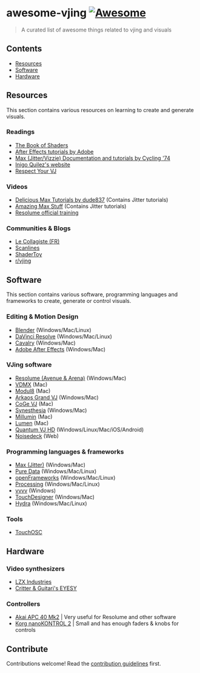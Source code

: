 # awesome-vjing [![Awesome](https://awesome.re/badge.svg)](https://awesome.re)

> A curated list of awesome things related to vjing and visuals


## Contents

- [Resources](#resources)
- [Software](#software)
- [Hardware](#hardware)

## Resources

This section contains various resources on learning to create and generate visuals.

### Readings
- [The Book of Shaders](https://thebookofshaders.com/)
- [After Effects tutorials by Adobe](https://helpx.adobe.com/after-effects/tutorials.html)
- [Max (Jitter/Vizzie) Documentation and tutorials by Cycling '74](https://docs.cycling74.com/max8/tutorials/jitindex)
- [Inigo Quilez's website](https://iquilezles.org/)
- [Respect Your VJ](http://www.mediateletipos.net/archives/8762)

### Videos
- [Delicious Max Tutorials by dude837](https://www.youtube.com/watch?v=5RYy8Cvgkqk&list=PLD45EDA6F67827497) (Contains Jitter tutorials)
- [Amazing Max Stuff](https://www.youtube.com/c/AmazingMaxStuff) (Contains Jitter tutorials)
- [Resolume official training](https://resolume.com/training)

### Communities & Blogs
- [Le Collagiste (FR)](https://blog.lecollagiste.com/)
- [Scanlines](https://scanlines.xyz/)
- [ShaderToy](https://www.shadertoy.com/)
- [r/vjing](https://www.reddit.com/r/vjing/)


## Software

This section contains various software, programming languages and frameworks to create, generate or control visuals.

### Editing & Motion Design

- [Blender](https://www.blender.org/) (Windows/Mac/Linux)
- [DaVinci Resolve](https://www.blackmagicdesign.com/products/davinciresolve/) (Windows/Mac/Linux)
- [Cavalry](https://cavalry.scenegroup.co/) (Windows/Mac)
- [Adobe After Effects](https://www.adobe.com/products/aftereffects.html) (Windows/Mac)

### VJing software
- [Resolume (Avenue & Arena)](https://resolume.com/) (Windows/Mac)
- [VDMX](https://vidvox.net/) (Mac)
- [Modul8](http://www.garagecube.com/modul8/) (Mac)
- [Arkaos Grand VJ](https://www.arkaos.com/) (Windows/Mac)
- [CoGe VJ](https://imimot.com/cogevj/) (Mac)
- [Synesthesia](https://synesthesia.live/) (Windows/Mac)
- [Millumin](https://www.millumin.com/v3/) (Mac)
- [Lumen](https://lumen-app.com/) (Mac)
- [Quantum VJ HD](https://www.warmplace.ru/soft/qvjhd/) (Windows/Linux/Mac/iOS/Android)
- [Noisedeck](https://noisedeck.app/) (Web)

### Programming languages & frameworks

- [Max (Jitter)](https://cycling74.com/products/max) (Windows/Mac)
- [Pure Data](https://puredata.info/) (Windows/Mac/Linux)
- [openFrameworks](https://openframeworks.cc/) (Windows/Mac/Linux)
- [Processing](https://processing.org/) (Windows/Mac/Linux)
- [vvvv](https://vvvv.org/) (Windows)
- [TouchDesigner](https://derivative.ca/) (Windows/Mac)
- [Hydra](https://github.com/ojack/hydra) (Windows/Mac/Linux)

### Tools

- [TouchOSC](https://hexler.net/touchosc)

## Hardware

### Video synthesizers
- [LZX Industries](https://lzxindustries.net/)
- [Critter & Guitari's EYESY](https://www.critterandguitari.com/eyesy)

### Controllers

- [Akai APC 40 Mk2](https://www.thomann.de/gb/akai_professional_apc_40_mk2.htm) | Very useful for Resolume and other software
- [Korg nanoKONTROL 2](https://www.thomann.de/gb/korg_nanokontrol_2_black.htm) | Small and has enough faders & knobs for controls


## Contribute

Contributions welcome! Read the [contribution guidelines](contributing.md) first.

